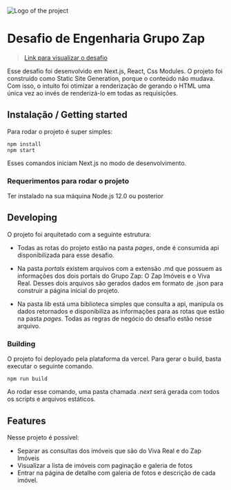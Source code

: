 ![Logo of the project](https://media-exp1.licdn.com/dms/image/C4D0BAQF_BghrcOwvkw/company-logo_200_200/0?e=2159024400&v=beta&t=Nch-cwma-F5kmNXbbWJeG_Di3-fg9WPJBMTOQ_M2NWY)

# Desafio de Engenharia Grupo Zap
> [Link para visualizar o desafio](https://eng-zap-challenge-javascript-ten.vercel.app)

Esse desafio foi desenvolvido em Next.js, React, Css Modules. O projeto foi construído como Static Site Generation, porque o conteúdo não mudava. Com isso, o intuito foi otimizar a renderização de gerando o HTML uma única vez ao invés de renderizá-lo em todas as requisições.

## Instalação / Getting started

Para rodar o projeto é super simples:

```shell
npm install
npm start
```

Esses comandos iniciam Next.js no modo de desenvolvimento.

### Requerimentos para rodar o projeto

Ter instalado na sua máquina Node.js 12.0 ou posterior


## Developing

O projeto foi arquitetado com a seguinte estrutura:

- Todas as rotas do projeto estão na pasta *pages*, onde é consumida api disponibilizada para esse desafio.

- Na pasta *portals* existem arquivos com a extensão .md que possuem as informações dos dois portais do Grupo Zap: O Zap Imóveis e o Viva Real. Desses dois arquivos são gerados dados em formato de .json para construir a página inicial do projeto.

- Na pasta *lib* está uma biblioteca simples que consulta a api, manipula os dados retornados e disponibiliza as informações para as rotas que estão na pasta *pages*. Todas as regras de negócio do desafio estão nesse arquivo.

### Building

O projeto foi deployado pela plataforma da vercel.
Para gerar o build, basta executar o seguinte comando.

```shell
npm run build
```

Ao rodar esse comando, uma pasta chamada *.next* será gerada com todos os scripts e arquivos estáticos.


## Features

Nesse projeto é possível:

* Separar as consultas dos imóveis que são do Viva Real e do Zap Imóveis
* Visualizar a lista de imóveis com paginação e galeria de fotos
* Entrar na página de detalhe com galeria de fotos e descrição de cada imóvel.
